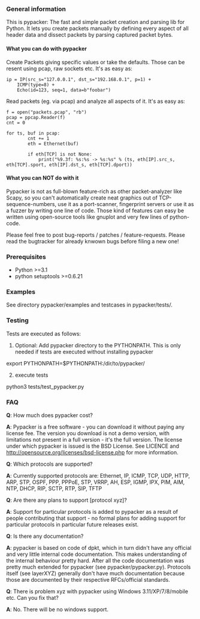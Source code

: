 ### General information
This is pypacker: The fast and simple packet creation and parsing lib for Python.
It lets you create packets manually by defining every aspect of all header data
and dissect packets by parsing captured packet bytes.

#### What you can do with pypacker
Create Packets giving specific values or take the defaults. Those can be resent using pcap, raw sockets etc. It's as easy as:

	ip = IP(src_s="127.0.0.1", dst_s="192.168.0.1", p=1) +
		ICMP(type=8) +
		Echo(id=123, seq=1, data=b"foobar")

Read packets (eg. via pcap) and analyze all aspects of it. It's as easy as:

	f = open("packets.pcap", "rb")
	pcap = ppcap.Reader(f)
	cnt = 0

	for ts, buf in pcap:
			cnt += 1
			eth = Ethernet(buf)

			if eth[TCP] is not None:
				print("%9.3f: %s:%s -> %s:%s" % (ts, eth[IP].src_s, eth[TCP].sport, eth[IP].dst_s, eth[TCP].dport))

#### What you can NOT do with it
Pypacker is not as full-blown feature-rich as other packet-analyzer like Scapy, so you can't automatically create neat graphics out of TCP-sequence-numbers, use it as a port-scanner, fingerprint servers	or use it as a fuzzer by writing one line of code. Those kind of features can easy be written using open-source tools like gnuplot and very few lines of python-code. 

Please feel free to post bug-reports / patches / feature-requests. Please read
the bugtracker for already knwown bugs before filing a new one!

### Prerequisites
- Python >=3.1
- python setuptools >=0.6.21

### Examples
See directory pypacker/examples and testcases in pypacker/tests/.

### Testing
Tests are executed as follows:

1) Optional: Add pypacker directory to the PYTHONPATH. This is only needed if tests are executed without installing pypacker

export PYTHONPATH=$PYTHONPATH:/dir/to/pypacker/

2) execute tests

python3 tests/test_pypacker.py

### FAQ

**Q**:	How much does pypacker cost?

**A**:	Pypacker is a free software - you can download it without paying any license fee.
	The version you download is not a demo version, with limitations not present in
	a full version - it's the full version. The license under which pypacker is
	issued is the BSD License. See LICENCE and http://opensource.org/licenses/bsd-license.php
	for more information.

**Q**:	Which protocols are supported?

**A**:	Currently supported protocols are:
	Ethernet, IP, ICMP, TCP, UDP, HTTP, ARP, STP, OSPF, PPP, PPPoE, STP, VRRP, AH, ESP, IGMP,
	IPX, PIM, AIM, NTP, DHCP, RIP, SCTP, RTP, SIP, TFTP

**Q**:	Are there any plans to support [protocol xyz]?

**A**:	Support for particular protocols is added to pypacker as a result of people contributing
	that support - no formal plans for adding support for particular protocols in particular
	future releases exist. 

**Q**:	Is there any documentation?

**A**:	pypacker is based on code of dpkt, which in turn didn't have any official and very little
	internal code documentation. This makes understanding of the internal behaviour pretty hard.
	After all the code documentation was pretty much extended for pypacker (see pypacker/pypacker.py).
	Protocols itself (see layerXYZ) generally don't have much documentation because those are documented
	by their respective RFCs/official standards.

**Q**:	There is problem xyz with pypacker using Windows 3.11/XP/7/8/mobile etc. Can you fix that?

**A**:	No. There will be no windows support.
